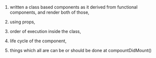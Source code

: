 1. written a class based components as it derived from functional components, and render both of those,

2. using props,

3. order of execution inside the class,

4. life cycle of the component,

5. things which all are can be or should be done at compountDidMount()
